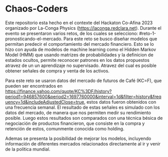 # Chaos-Coders

Este repositorio esta hecho en el contexte del Hackaton Co-Afina 2023 organizado por La-Conga Physics (https://laconga.redclara.net). Durante el evento se presentaron varios retos, de los cuales se selecciono: #reto-1-pronosticando-el-mercado. 
Para este reto se busco diseñar modelos que permitan predecir el comportamiento del mercado financiero. Esto se lo hizo con ayuda de modelos de machine learning como el Hidden Markov Model (HMM) que usando matrizes de probabilidades y la definicion de estados ocultos, permite reconocer patrones en los datos propuestos atravez de un un aprendizaje no supervisado. Atravez del cual es posible obtener señales de compra y venta de los activos.

Para este reto se usaron datos del mercado de futuros de Café (KC=F), que pueden ser encontrados en https://finance.yahoo.com/quote/KC%3DF/history?period1=946857600&period2=1697760000&interval=1d&filter=history&frequency=1d&includeAdjustedClose=true, estos datos fueron obtenidos con una frecuencia semanal.
El resultado de estas señales es simulado con los datos del mercado, de manera que nos permiten medir su rendimiento posible. Luego estos resultados son comparados con una técnica bésica de negociación de productos financieron, que consiste en la compra y retención de estos, comunmente conocida como holding. 

Ademas se presenta la posibilidad de mejorar los modelos, incluyendo información de diferentes mercados relacionados directamente al ir y venir de la política mundial. 


